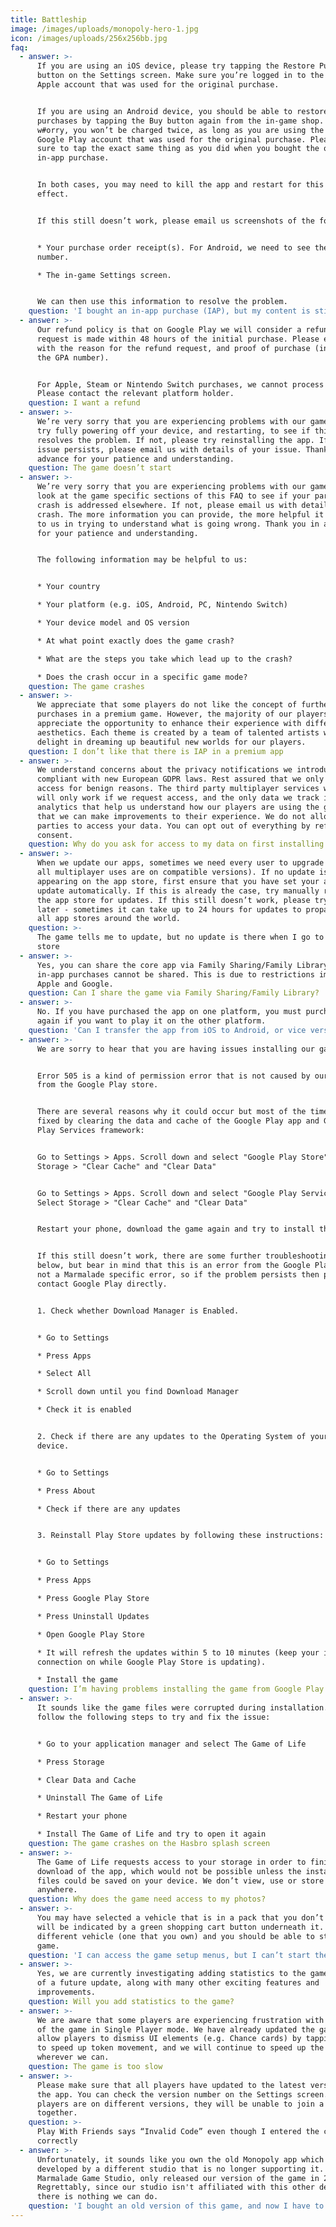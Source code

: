 ```yaml
---
title: Battleship
image: /images/uploads/monopoly-hero-1.jpg
icon: /images/uploads/256x256bb.jpg
faq:
  - answer: >-
      If you are using an iOS device, please try tapping the Restore Purchases
      button on the Settings screen. Make sure you’re logged in to the same
      Apple account that was used for the original purchase.


      If you are using an Android device, you should be able to restore your
      purchases by tapping the Buy button again from the in-game shop. Don’t
      w#orry, you won’t be charged twice, as long as you are using the same
      Google Play account that was used for the original purchase. Please make
      sure to tap the exact same thing as you did when you bought the original
      in-app purchase. 


      In both cases, you may need to kill the app and restart for this to take
      effect.


      If this still doesn’t work, please email us screenshots of the following:


      * Your purchase order receipt(s). For Android, we need to see the GPA
      number.

      * The in-game Settings screen.


      We can then use this information to resolve the problem.
    question: 'I bought an in-app purchase (IAP), but my content is still locked'
  - answer: >-
      Our refund policy is that on Google Play we will consider a refund if the
      request is made within 48 hours of the initial purchase. Please email us
      with the reason for the refund request, and proof of purchase (including
      the GPA number).


      For Apple, Steam or Nintendo Switch purchases, we cannot process refunds.
      Please contact the relevant platform holder.
    question: I want a refund
  - answer: >-
      We’re very sorry that you are experiencing problems with our game. Please
      try fully powering off your device, and restarting, to see if this
      resolves the problem. If not, please try reinstalling the app. If the
      issue persists, please email us with details of your issue. Thank you in
      advance for your patience and understanding.
    question: The game doesn’t start
  - answer: >-
      We’re very sorry that you are experiencing problems with our game. Please
      look at the game specific sections of this FAQ to see if your particular
      crash is addressed elsewhere. If not, please email us with details of your
      crash. The more information you can provide, the more helpful it will be
      to us in trying to understand what is going wrong. Thank you in advance
      for your patience and understanding.


      The following information may be helpful to us:


      * Your country

      * Your platform (e.g. iOS, Android, PC, Nintendo Switch)

      * Your device model and OS version

      * At what point exactly does the game crash?

      * What are the steps you take which lead up to the crash?

      * Does the crash occur in a specific game mode?
    question: The game crashes
  - answer: >-
      We appreciate that some players do not like the concept of further
      purchases in a premium game. However, the majority of our players
      appreciate the opportunity to enhance their experience with different
      aesthetics. Each theme is created by a team of talented artists who
      delight in dreaming up beautiful new worlds for our players.
    question: I don’t like that there is IAP in a premium app
  - answer: >-
      We understand concerns about the privacy notifications we introduced to be
      compliant with new European GDPR laws. Rest assured that we only request
      access for benign reasons. The third party multiplayer services we use
      will only work if we request access, and the only data we track is for
      analytics that help us understand how our players are using the game, so
      that we can make improvements to their experience. We do not allow third
      parties to access your data. You can opt out of everything by refusing
      consent.
    question: Why do you ask for access to my data on first installing the app?
  - answer: >-
      When we update our apps, sometimes we need every user to upgrade (so that
      all multiplayer uses are on compatible versions). If no update is
      appearing on the app store, first ensure that you have set your apps to
      update automatically. If this is already the case, try manually refreshing
      the app store for updates. If this still doesn’t work, please try again
      later - sometimes it can take up to 24 hours for updates to propagate to
      all app stores around the world.
    question: >-
      The game tells me to update, but no update is there when I go to the app
      store
  - answer: >-
      Yes, you can share the core app via Family Sharing/Family Library, but any
      in-app purchases cannot be shared. This is due to restrictions imposed by
      Apple and Google.
    question: Can I share the game via Family Sharing/Family Library?
  - answer: >-
      No. If you have purchased the app on one platform, you must purchase it
      again if you want to play it on the other platform.
    question: 'Can I transfer the app from iOS to Android, or vice versa?'
  - answer: >-
      We are sorry to hear that you are having issues installing our game.


      Error 505 is a kind of permission error that is not caused by our app but
      from the Google Play store.


      There are several reasons why it could occur but most of the times its
      fixed by clearing the data and cache of the Google Play app and Google
      Play Services framework:


      Go to Settings > Apps. Scroll down and select "Google Play Store". Select
      Storage > "Clear Cache" and "Clear Data"


      Go to Settings > Apps. Scroll down and select "Google Play Services".
      Select Storage > "Clear Cache" and "Clear Data"


      Restart your phone, download the game again and try to install the game.


      If this still doesn’t work, there are some further troubleshooting tips
      below, but bear in mind that this is an error from the Google Play Store,
      not a Marmalade specific error, so if the problem persists then please
      contact Google Play directly.


      1. Check whether Download Manager is Enabled.


      * Go to Settings

      * Press Apps

      * Select All

      * Scroll down until you find Download Manager

      * Check it is enabled


      2. Check if there are any updates to the Operating System of your Android
      device.


      * Go to Settings 

      * Press About

      * Check if there are any updates


      3. Reinstall Play Store updates by following these instructions:


      * Go to Settings

      * Press Apps

      * Press Google Play Store

      * Press Uninstall Updates

      * Open Google Play Store

      * It will refresh the updates within 5 to 10 minutes (keep your internet
      connection on while Google Play Store is updating).

      * Install the game
    question: I’m having problems installing the game from Google Play (Error 505)
  - answer: >-
      It sounds like the game files were corrupted during installation. Please
      follow the following steps to try and fix the issue:


      * Go to your application manager and select The Game of Life

      * Press Storage

      * Clear Data and Cache

      * Uninstall The Game of Life

      * Restart your phone

      * Install The Game of Life and try to open it again
    question: The game crashes on the Hasbro splash screen
  - answer: >-
      The Game of Life requests access to your storage in order to finish the
      download of the app, which would not be possible unless the installation
      files could be saved on your device. We don’t view, use or store your data
      anywhere.
    question: Why does the game need access to my photos?
  - answer: >-
      You may have selected a vehicle that is in a pack that you don’t own. This
      will be indicated by a green shopping cart button underneath it. Select a
      different vehicle (one that you own) and you should be able to start the
      game.
    question: 'I can access the game setup menus, but I can’t start the game'
  - answer: >-
      Yes, we are currently investigating adding statistics to the game as part
      of a future update, along with many other exciting features and
      improvements.
    question: Will you add statistics to the game?
  - answer: >-
      We are aware that some players are experiencing frustration with the speed
      of the game in Single Player mode. We have already updated the game to
      allow players to dismiss UI elements (e.g. Chance cards) by tapping, and
      to speed up token movement, and we will continue to speed up the game
      wherever we can.
    question: The game is too slow
  - answer: >-
      Please make sure that all players have updated to the latest version of
      the app. You can check the version number on the Settings screen. If
      players are on different versions, they will be unable to join a lobby
      together.
    question: >-
      Play With Friends says “Invalid Code” even though I entered the code
      correctly
  - answer: >-
      Unfortunately, it sounds like you own the old Monopoly app which was
      developed by a different studio that is no longer supporting it. We, at
      Marmalade Game Studio, only released our version of the game in 2019.
      Regrettably, since our studio isn't affiliated with this other developer,
      there is nothing we can do.
    question: 'I bought an old version of this game, and now I have to pay for it again?'
---
```


